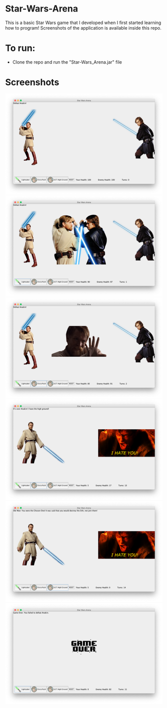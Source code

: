 # Star-Wars-Arena
This is a basic Star Wars game that I developed when I first started learning how to program! Screenshots of the application is available inside this repo.

# To run:
- Clone the repo and run the "Star-Wars_Arena.jar" file

# Screenshots
![alt text](https://github.com/TriDangContact/Star-Wars-Arena/blob/master/Screenshots/SWA_Screenshot1.png)
![alt text](https://github.com/TriDangContact/Star-Wars-Arena/blob/master/Screenshots/SWA_Screenshot2.png)
![alt text](https://github.com/TriDangContact/Star-Wars-Arena/blob/master/Screenshots/SWA_Screenshot3.png)
![alt text](https://github.com/TriDangContact/Star-Wars-Arena/blob/master/Screenshots/SWA_Screenshot4.png)
![alt text](https://github.com/TriDangContact/Star-Wars-Arena/blob/master/Screenshots/SWA_Screenshot5.png)
![alt text](https://github.com/TriDangContact/Star-Wars-Arena/blob/master/Screenshots/SWA_Screenshot6.png)
